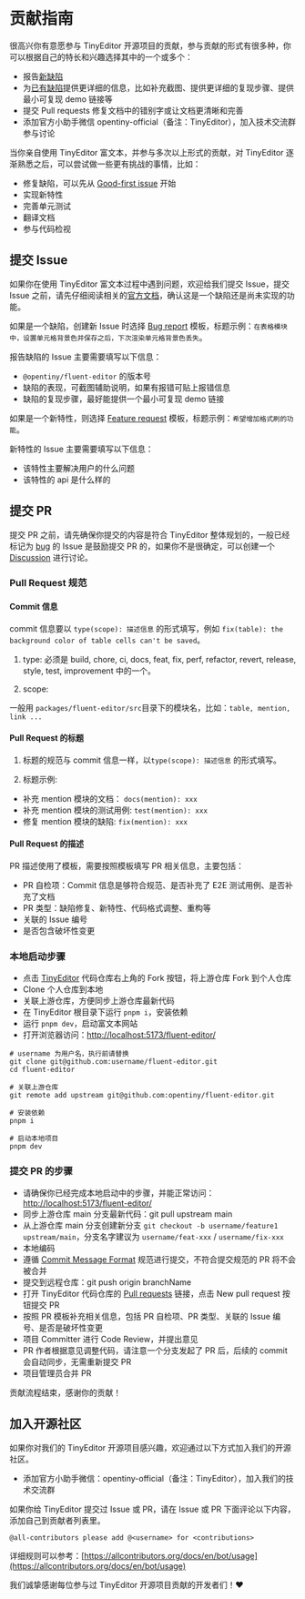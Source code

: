 # 贡献指南

很高兴你有意愿参与 TinyEditor 开源项目的贡献，参与贡献的形式有很多种，你可以根据自己的特长和兴趣选择其中的一个或多个：

- 报告[新缺陷](https://github.com/opentiny/tiny-editor/issues/new?assignees=&labels=%F0%9F%90%9B++bug&projects=&template=bug-report.yml&title=%F0%9F%90%9B+%5BBug%5D%3A+)
- 为[已有缺陷](https://github.com/opentiny/tiny-editor/labels/bug)提供更详细的信息，比如补充截图、提供更详细的复现步骤、提供最小可复现 demo 链接等
- 提交 Pull requests 修复文档中的错别字或让文档更清晰和完善
- 添加官方小助手微信 opentiny-official（备注：TinyEditor），加入技术交流群参与讨论

当你亲自使用 TinyEditor 富文本，并参与多次以上形式的贡献，对 TinyEditor 逐渐熟悉之后，可以尝试做一些更有挑战的事情，比如：

- 修复缺陷，可以先从 [Good-first issue](https://github.com/opentiny/tiny-editor/labels/good%20first%20issue) 开始
- 实现新特性
- 完善单元测试
- 翻译文档
- 参与代码检视

## 提交 Issue

如果你在使用 TinyEditor 富文本过程中遇到问题，欢迎给我们提交 Issue，提交 Issue 之前，请先仔细阅读相关的[官方文档](https://opentiny.github.io/fluent-editor)，确认这是一个缺陷还是尚未实现的功能。

如果是一个缺陷，创建新 Issue 时选择 [Bug report](https://github.com/opentiny/tiny-editor/issues/new?assignees=&labels=%F0%9F%90%9B++bug&projects=&template=bug-report.yml&title=%F0%9F%90%9B+%5BBug%5D%3A+) 模板，标题示例：`在表格模块中，设置单元格背景色并保存之后，下次渲染单元格背景色丢失`。

报告缺陷的 Issue 主要需要填写以下信息：

- `@opentiny/fluent-editor` 的版本号
- 缺陷的表现，可截图辅助说明，如果有报错可贴上报错信息
- 缺陷的复现步骤，最好能提供一个最小可复现 demo 链接

如果是一个新特性，则选择 [Feature request](https://github.com/opentiny/tiny-editor/issues/new?assignees=&labels=%E2%9C%A8+feature&projects=&template=feature-request.yml&title=%E2%9C%A8+%5BFeature%5D%3A+) 模板，标题示例：`希望增加格式刷的功能`。

新特性的 Issue 主要需要填写以下信息：

- 该特性主要解决用户的什么问题
- 该特性的 api 是什么样的

## 提交 PR

提交 PR 之前，请先确保你提交的内容是符合 TinyEditor 整体规划的，一般已经标记为 [bug](https://github.com/opentiny/tiny-editor/labels/bug) 的 Issue 是鼓励提交 PR 的，如果你不是很确定，可以创建一个 [Discussion](https://github.com/opentiny/tiny-editor/discussions) 进行讨论。

### Pull Request 规范

#### Commit 信息

commit 信息要以 `type(scope): 描述信息` 的形式填写，例如 `fix(table): the background color of table cells can't be saved`。

1. type: 必须是 build, chore, ci, docs, feat, fix, perf, refactor, revert, release, style, test, improvement 中的一个。

2. scope:

一般用 `packages/fluent-editor/src`目录下的模块名，比如：`table, mention, link ...`

#### Pull Request 的标题

1. 标题的规范与 commit 信息一样，以`type(scope): 描述信息` 的形式填写。

2. 标题示例:

- 补充 mention 模块的文档： `docs(mention): xxx`
- 补充 mention 模块的测试用例: `test(mention): xxx`
- 修复 mention 模块的缺陷: `fix(mention): xxx`

#### Pull Request 的描述

PR 描述使用了模板，需要按照模板填写 PR 相关信息，主要包括：

- PR 自检项：Commit 信息是够符合规范、是否补充了 E2E 测试用例、是否补充了文档
- PR 类型：缺陷修复、新特性、代码格式调整、重构等
- 关联的 Issue 编号
- 是否包含破坏性变更

### 本地启动步骤

- 点击 [TinyEditor](https://github.com/opentiny/tiny-editor) 代码仓库右上角的 Fork 按钮，将上游仓库 Fork 到个人仓库
- Clone 个人仓库到本地
- 关联上游仓库，方便同步上游仓库最新代码
- 在 TinyEditor 根目录下运行 `pnpm i`，安装依赖
- 运行 `pnpm dev`，启动富文本网站
- 打开浏览器访问：[http://localhost:5173/fluent-editor/](http://localhost:5173/fluent-editor/)

```shell
# username 为用户名，执行前请替换
git clone git@github.com:username/fluent-editor.git
cd fluent-editor

# 关联上游仓库
git remote add upstream git@github.com:opentiny/fluent-editor.git

# 安装依赖
pnpm i

# 启动本地项目
pnpm dev
```

### 提交 PR 的步骤

- 请确保你已经完成本地启动中的步骤，并能正常访问：[http://localhost:5173/fluent-editor/](http://localhost:5173/fluent-editor/)
- 同步上游仓库 main 分支最新代码：git pull upstream main
- 从上游仓库 main 分支创建新分支 `git checkout -b username/feature1 upstream/main`，分支名字建议为 `username/feat-xxx` / `username/fix-xxx`
- 本地编码
- 遵循 [Commit Message Format](https://www.conventionalcommits.org/zh-hans/v1.0.0/) 规范进行提交，不符合提交规范的 PR 将不会被合并
- 提交到远程仓库：git push origin branchName
- 打开 TinyEditor 代码仓库的 [Pull requests](https://github.com/opentiny/tiny-editor/pulls) 链接，点击 New pull request 按钮提交 PR
- 按照 PR 模板补充相关信息，包括 PR 自检项、PR 类型、关联的 Issue 编号、是否是破坏性变更
- 项目 Committer 进行 Code Review，并提出意见
- PR 作者根据意见调整代码，请注意一个分支发起了 PR 后，后续的 commit 会自动同步，无需重新提交 PR
- 项目管理员合并 PR

贡献流程结束，感谢你的贡献！

## 加入开源社区

如果你对我们的 TinyEditor 开源项目感兴趣，欢迎通过以下方式加入我们的开源社区。

- 添加官方小助手微信：opentiny-official（备注：TinyEditor），加入我们的技术交流群

如果你给 TinyEditor 提交过 Issue 或 PR，请在 Issue 或 PR 下面评论以下内容，添加自己到贡献者列表里。

```
@all-contributors please add @<username> for <contributions>
```

详细规则可以参考：[https://allcontributors.org/docs/en/bot/usage](https://allcontributors.org/docs/en/bot/usage)

我们诚挚感谢每位参与过 TinyEditor 开源项目贡献的开发者们！❤
